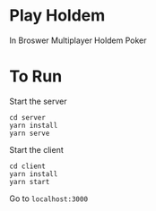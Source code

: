 # Play Holdem
In Broswer Multiplayer Holdem Poker

# To Run

Start the server
```
cd server
yarn install
yarn serve
```

Start the client
```
cd client
yarn install
yarn start
```

Go to `localhost:3000`
